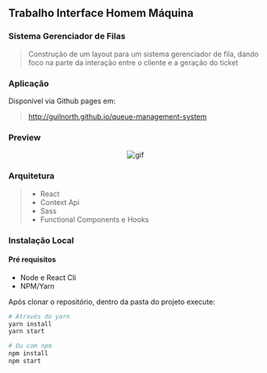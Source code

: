 ## Trabalho Interface Homem Máquina
### Sistema Gerenciador de Filas

> Construção de um layout para um sistema gerenciador de fila, dando foco na parte da interação entre o cliente e a geração do ticket

### Aplicação

Disponível via Github pages em:

> http://guilnorth.github.io/queue-management-system

### Preview
<p align="center">
  <img src="https://media.giphy.com/media/2QhrbeAYfzVlfhc3Jd/source.gif" alt="gif" />
</p>

### Arquitetura

> - React
> - Context Api
> - Sass
> - Functional Components e Hooks


### Instalação Local

#### Pré requisitos

- Node e React Cli
- NPM/Yarn

Após clonar o repositório, dentro da pasta do projeto execute:

```sh
# Através do yarn
yarn install
yarn start

# Ou com npm
npm install
npm start
```